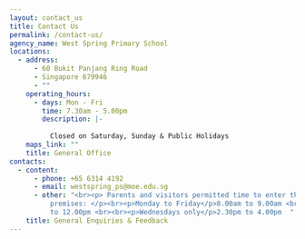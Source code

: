 ```yaml
---
layout: contact_us
title: Contact Us
permalink: /contact-us/
agency_name: West Spring Primary School
locations:
  - address:
      - 60 Bukit Panjang Ring Road
      - Singapore 679946
      - ""
    operating_hours:
      - days: Mon - Fri
        time: 7.30am - 5.00pm
        description: |-
          
          Closed on Saturday, Sunday & Public Holidays
    maps_link: ""
    title: General Office
contacts:
  - content:
      - phone: +65 6314 4192
      - email: westspring_ps@moe.edu.sg
      - other: "<br><p> Parents and visitors permitted time to enter the school
          premises: </p><br><p>Monday to Friday</p>8.00am to 9.00am <br>11.00am
          to 12.00pm <br><br><p>Wednesdays only</p>2.30pm to 4.00pm  "
    title: General Enquiries & Feedback
---
```

